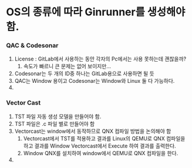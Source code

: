 # OS의 종류에 따라 Ginrunner를 생성해야함.
### QAC & Codesonar
1. License : GitLab에서 사용하는 동안 각자의 Pc에서는 사용 못하는데 괜찮을까?
	1. 속도가 빠르니 큰 문제는 없어 보이지만...
2. Codesonar는 두 개의 ID중 하나는 GitLab용으로 사용하면 될 듯
3. QAC는 Window 용이고 Codesonar는 Window와 Linux 둘 다 가능하다.
4. 
### Vector Cast
1. TST 파일 자동 생성 모델을 만들어야 함.
2. TST 파일은 .c 파일 별로 만들어야 함
3. Vectorcast는 window에서 동작하므로 QNX 컴파일 방법을 논의해야 함
	1. Vectorcast에서 TST를 적용하고 결과를 Linux의 QEMU로 QNX 컴파일을 하고 결과를 Window Vectorcast에서 Execute 하여 결과를 출력한다.
	2. Window QNX를 설치하여 window에서 QEMU로 QNX 컴파일을 한다.
4. 